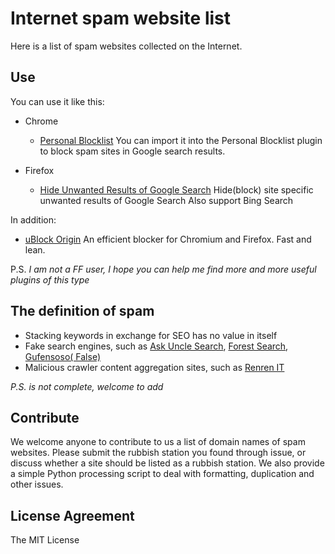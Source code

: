 # Internet spam website list

Here is a list of spam websites collected on the Internet.

## Use
You can use it like this:

* Chrome
  * [Personal Blocklist](https://chrome.google.com/webstore/detail/nolijncfnkgaikbjbdaogikpmpbdcdef)
    You can import it into the Personal Blocklist plugin to block spam sites in Google search results.

* Firefox
  * [Hide Unwanted Results of Google Search](https://addons.mozilla.org/en-US/firefox/addon/hide-unwanted-results-of-go/)
    Hide(block) site specific unwanted results of Google Search Also support Bing Search

In addition:
* [uBlock Origin](https://github.com/gorhill/uBlock)
  An efficient blocker for Chromium and Firefox. Fast and lean.

P.S.
*I am not a FF user, I hope you can help me find more and more useful plugins of this type*
## The definition of spam

* Stacking keywords in exchange for SEO has no value in itself
* Fake search engines, such as [Ask Uncle Search](http://wenshushu.com/?q=abc), [Forest Search](http://senlinso.com/k/abc), [Gufensoso( False)](http://gfsoso.99lb.net/)
* Malicious crawler content aggregation sites, such as [Renren IT](http://fanli7.net/index.html)

*P.S. is not complete, welcome to add*

## Contribute

We welcome anyone to contribute to us a list of domain names of spam websites.
Please submit the rubbish station you found through issue, or discuss whether a site should be listed as a rubbish station.
We also provide a simple Python processing script to deal with formatting, duplication and other issues.

## License Agreement

The MIT License
